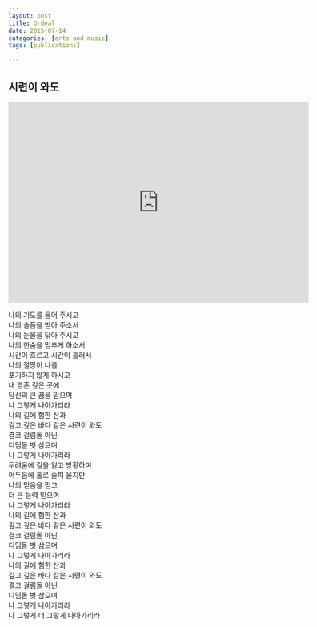 ```yaml
---
layout: post
title: Ordeal
date: 2015-07-14
categories: [arts and music]
tags: [publications]

---
```


## 시련이 와도

<iframe width="600" height="400" src="https://www.youtube.com/embed/Jew3NktM6ng" frameborder="0" allowfullscreen></iframe>

나의 기도를 들어 주시고  
나의 슬픔을 받아 주소서  
나의 눈물을 닦아 주시고  
나의 한숨을 멈추게 하소서  
시간이 흐르고 시간이 흘러서  
나의 절망이 나를  
포기하지 않게 하시고  
내 영혼 깊은 곳에  
당신의 큰 꿈을 믿으며  
나 그렇게 나아가리라  
나의 길에 험한 산과  
깊고 깊은 바다 같은 시련이 와도  
결코 걸림돌 아닌  
디딤돌 벗 삼으며  
나 그렇게 나아가리라  
두려움에 길을 잃고 방황하며  
어두움에 홀로 슬피 울지만  
나의 믿음을 믿고  
더 큰 능력 믿으며  
나 그렇게 나아가리라  
나의 길에 험한 산과  
깊고 깊은 바다 같은 시련이 와도  
결코 걸림돌 아닌  
디딤돌 벗 삼으며  
나 그렇게 나아가리라  
나의 길에 험한 산과  
깊고 깊은 바다 같은 시련이 와도  
결코 걸림돌 아닌  
디딤돌 벗 삼으며  
나 그렇게 나아가리라  
나 그렇게 더 그렇게 나아가리라